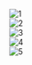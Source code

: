 
<img class="w75percent" src="/images/bt/romania/brasov.jpg" alt="1"><br>
<img class="w75percent" src="/images/bt/romania/test.jpg" alt="2"><br>
<img class="w75percent" src="/images/bt/romania/sinaia.jpg" alt="3"><br>
<img class="w75percent" src="/images/bt/romania/food.jpg" alt="4"><br>
<img class="w75percent" src="/images/bt/romania/beer.jpg" alt="5">

